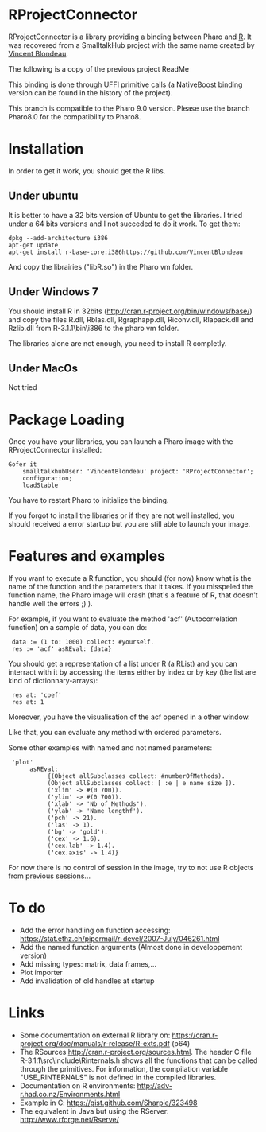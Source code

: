 # RProjectConnector
RProjectConnector is a library providing a binding between Pharo and [R](http://www.r-project.org).
It was recovered from a SmalltalkHub project with the same name created by [Vincent Blondeau](https://github.com/VincentBlondeau).

The following is a copy of the previous project ReadMe

This binding is done through UFFI primitive calls
(a NativeBoost binding version can be found in the history of the project).

This branch is compatible to the Pharo 9.0 version. Please use the branch Pharo8.0 for the compatibility to Pharo8.

# Installation

In order to get it work, you should get the R libs.

## Under ubuntu

It is better to have a 32 bits version of Ubuntu to get the libraries.
I tried under a 64 bits versions and I not succeded to do it work. To get them:

```Smalltalk
dpkg --add-architecture i386
apt-get update
apt-get install r-base-core:i386https://github.com/VincentBlondeau
```

And copy the librairies ("libR.so") in the Pharo vm folder.

## Under Windows 7

You should install R in 32bits (http://cran.r-project.org/bin/windows/base/) and copy the files R.dll, Rblas.dll, Rgraphapp.dll, Riconv.dll, Rlapack.dll and Rzlib.dll from R-3.1.1\bin\i386 to the pharo vm folder.

The libraries alone are not enough, you need to install R completly.

## Under MacOs

Not tried

# Package Loading

Once you have your libraries, you can launch a Pharo image with the RProjectConnector installed:

```Smalltalk
Gofer it 
    smalltalkhubUser: 'VincentBlondeau' project: 'RProjectConnector';
    configuration;
    loadStable
```

You have to restart Pharo to initialize the binding.

If you forgot to install the libraries or if they are not well installed, you should received a error startup but you are still able to launch your image.

# Features and examples

If you want to execute a R function, you should (for now) know what is the name of the function and the parameters that it takes. If you misspeled the function name, the Pharo image will crash (that's a feature of R, that doesn't handle well the errors ;) ).

For example, if you want to evaluate the method 'acf' (Autocorrelation function) on a sample of data, you can do:

```Smalltalk
 data := (1 to: 1000) collect: #yourself.
 res := 'acf' asREval: {data}
```

You should get a representation of a list under R (a RList) and you can interract with it by accessing the items either by index or by key (the list are kind of dictionnary-arrays):

```Smalltalk
 res at: 'coef'
 res at: 1
```

Moreover, you have the visualisation of the acf opened in a other window.

Like that, you can evaluate any method with ordered parameters.

Some other examples with named and not named parameters:

```Smalltalk
 'plot'
      asREval:
           {(Object allSubclasses collect: #numberOfMethods).
           (Object allSubclasses collect: [ :e | e name size ]).
           ('xlim' -> #(0 700)).
           ('ylim' -> #(0 700)).
           ('xlab' -> 'Nb of Methods').
           ('ylab' -> 'Name lengthf').
           ('pch' -> 21).
           ('las' -> 1).
           ('bg' -> 'gold').
           ('cex' -> 1.6).
           ('cex.lab' -> 1.4).
           ('cex.axis' -> 1.4)}
```

For now there is no control of session in the image, try to not use R objects from previous sessions...

# To do

-    Add the error handling on function accessing: https://stat.ethz.ch/pipermail/r-devel/2007-July/046261.html
-    Add the named function arguments (Almost done in developpement version)
-    Add missing types: matrix, data frames,...
-    Plot importer
-    Add invalidation of old handles at startup

# Links

-    Some documentation on external R library on: https://cran.r-project.org/doc/manuals/r-release/R-exts.pdf (p64)
-    The RSources http://cran.r-project.org/sources.html. The header C file R-3.1.1\src\include\Rinternals.h shows all the functions that can be called through the primitives. For information, the compilation variable "USE_RINTERNALS" is not defined in the compiled libraries.
-    Documentation on R environments: http://adv-r.had.co.nz/Environments.html
-    Example in C: https://gist.github.com/Sharpie/323498
-    The equivalent in Java but using the RServer: http://www.rforge.net/Rserve/
